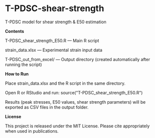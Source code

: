 # T-PDSC-shear-strength
T-PDSC model for shear strength &amp; E50 estimation 

**Contents**

T-PDSC_shear_strength_E50.R — Main R script

strain_data.xlsx — Experimental strain input data

T-PDSC_out_from_excel/ — Output directory (created automatically after running the script)

**How to Run**

Place strain_data.xlsx and the R script in the same directory.

Open R or RStudio and run:
source("T-PDSC_shear_strength_E50.R")

Results (peak stresses, E50 values, shear strength parameters) will be exported as CSV files in the output folder.

**License**

This project is released under the MIT License. Please cite appropriately when used in publications.
